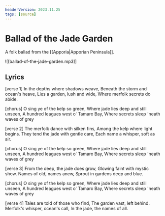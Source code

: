 ```yaml
---
headerVersion: 2023.11.25
tags: [source]
---
```

# Ballad of the Jade Garden

A folk ballad from the [[Apporia|Apporian Peninsula]]. 

![[ballad-of-the-jade-garden.mp3]]

## Lyrics

[verse 1]
In the depths where shadows weave,
Beneath the storm and ocean's heave, 
Lies a garden, lush and wide, 
Where merfolk secrets do abide. 

[chorus] 
O sing ye of the kelp so green, 
Where jade lies deep and still unseen, 
A hundred leagues west o' Tamaro Bay, 
Where secrets sleep 'neath waves of grey 

[verse 2] 
The merfolk dance with silken fins, 
Among the kelp where light begins. 
They tend the jade with gentle care, 
Each name a whisper, soft as air. 

[chorus] 
O sing ye of the kelp so green, 
Where jade lies deep and still unseen, 
A hundred leagues west o' Tamaro Bay, 
Where secrets sleep 'neath waves of grey 

[verse 3] 
From the deep, the jade does grow, 
Glowing faint with mystic show. 
Names of old, names anew, 
Sprout in gardens deep and blue. 

[chorus] 
O sing ye of the kelp so green, 
Where jade lies deep and still unseen, 
A hundred leagues west o' Tamaro Bay, 
Where secrets sleep 'neath waves of grey 

[verse 4] 
Tales are told of those who find, 
The garden vast, left behind. 
Merfolk's whisper, ocean's call, 
In the jade, the names of all.
